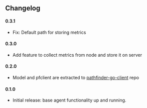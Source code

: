 ## Changelog

#### 0.3.1
- Fix: Default path for storing metrics

#### 0.3.0
- Add feature to collect metrics from node and store it on server

#### 0.2.0
- Model and pfclient are extracted to [pathfinder-go-client](https://github.com/pathfinder-cm/pathfinder-go-client) repo

#### 0.1.0
- Initial release: base agent functionality up and running.
